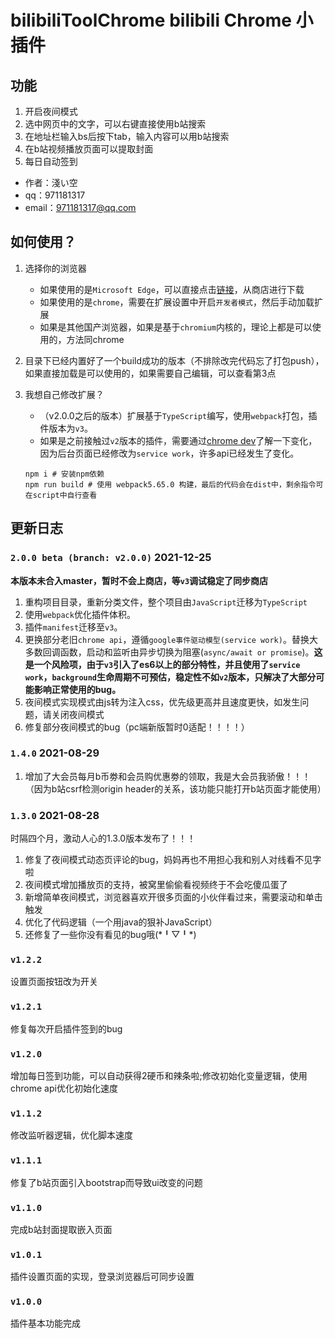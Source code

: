 # bilibiliToolChrome bilibili Chrome 小插件

## 功能

1. 开启夜间模式
2. 选中网页中的文字，可以右键直接使用b站搜索
3. 在地址栏输入bs后按下tab，输入内容可以用b站搜索
4. 在b站视频播放页面可以提取封面
5. 每日自动签到

* 作者：淺い空
* qq：971181317
* email：971181317@qq.com

## 如何使用？

1. 选择你的浏览器
   * 如果使用的是`Microsoft Edge`，可以直接点击[链接](https://microsoftedge.microsoft.com/addons/detail/aohbpbfhcabhiofhbeecgligemcadeld)，从商店进行下载
   * 如果使用的是`chrome`，需要在扩展设置中开启`开发者模式`，然后手动加载扩展
   * 如果是其他国产浏览器，如果是基于`chromium`内核的，理论上都是可以使用的，方法同chrome

2. 目录下已经内置好了一个build成功的版本（不排除改完代码忘了打包push），如果直接加载是可以使用的，如果需要自己编辑，可以查看第3点
3. 我想自己修改扩展？
   * （v2.0.0之后的版本）扩展基于`TypeScript`编写，使用`webpack`打包，插件版本为`v3`。
   * 如果是之前接触过`v2`版本的插件，需要通过[chrome dev](https://developer.chrome.com/docs/extensions/mv3/intro/)了解一下变化，因为后台页面已经修改为`service work`，许多api已经发生了变化。

   ```shell
   npm i # 安装npm依赖
   npm run build # 使用 webpack5.65.0 构建，最后的代码会在dist中，剩余指令可在script中自行查看
   ```

## 更新日志

### `2.0.0 beta (branch: v2.0.0)` 2021-12-25

**本版本未合入master，暂时不会上商店，等`v3`调试稳定了同步商店**

1. 重构项目目录，重新分类文件，整个项目由`JavaScript`迁移为`TypeScript`
2. 使用`webpack`优化插件体积。
3. 插件`manifest`迁移至`v3`。
4. 更换部分老旧`chrome api`，遵循`google事件驱动模型(service work)`。替换大多数回调函数，启动和监听由异步切换为阻塞(`async/await or promise`)。**这是一个风险项，由于`v3`引入了es6以上的部分特性，并且使用了`service work`，`background`生命周期不可预估，稳定性不如`v2`版本，只解决了大部分可能影响正常使用的bug。**
5. 夜间模式实现模式由js转为注入css，优先级更高并且速度更快，如发生问题，请关闭夜间模式
6. 修复部分夜间模式的bug（pc端新版暂时0适配！！！！）

### `1.4.0` 2021-08-29

1. 增加了大会员每月b币劵和会员购优惠劵的领取，我是大会员我骄傲！！！（因为b站csrf检测origin header的关系，该功能只能打开b站页面才能使用）

### `1.3.0` 2021-08-28

时隔四个月，激动人心的1.3.0版本发布了！！！

1. 修复了夜间模式动态页评论的bug，妈妈再也不用担心我和别人对线看不见字啦
2. 夜间模式增加播放页的支持，被窝里偷偷看视频终于不会吃傻瓜蛋了
3. 新增简单夜间模式，浏览器喜欢开很多页面的小伙伴看过来，需要滚动和单击触发
4. 优化了代码逻辑（一个用java的狠补JavaScript）
5. 还修复了一些你没有看见的bug哦(\*╹▽╹\*)

### `v1.2.2`

设置页面按钮改为开关

### `v1.2.1`

修复每次开启插件签到的bug

### `v1.2.0`

增加每日签到功能，可以自动获得2硬币和辣条啦;修改初始化变量逻辑，使用chrome api优化初始化速度


### `v1.1.2`

修改监听器逻辑，优化脚本速度

### `v1.1.1`

修复了b站页面引入bootstrap而导致ui改变的问题

### `v1.1.0`

完成b站封面提取嵌入页面

### `v1.0.1`

插件设置页面的实现，登录浏览器后可同步设置

### `v1.0.0`

插件基本功能完成

